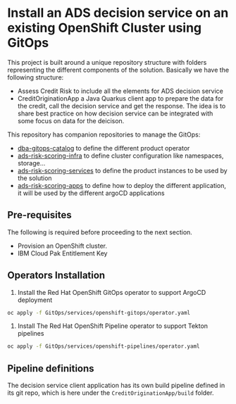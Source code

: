 # Install an ADS decision service on an existing OpenShift Cluster using GitOps

This project is built around a unique repository structure with folders representing the different components of the solution. 
Basically we have the following structure:

* Assess Credit Risk to include all the elements for ADS decision service
* CreditOriginationApp a Java Quarkus client app to prepare the data for the credit, call the decision service and get the response. 
The idea is to share best practice on how decision service can be integrated with some focus on data for the deicison.

This repository has companion repositories to manage the GitOps:

* [dba-gitops-catalog]() to define the different product operator
* [ads-risk-scoring-infra](https://github.com/jbcodeforce/ads-risk-scoring-gitops-infra.git) to define cluster configuration like namespaces, storage...
* [ads-risk-scoring-services](https://github.com/jbcodeforce/ads-risk-scoring-gitops-services.git) to define the product instances to be used by the solution
* [ads-risk-scoring-apps](https://github.com/jbcodeforce/ads-risk-scoring-gitops-apps.git) to define how to deploy the different application, it will be used by the different argoCD applications

## Pre-requisites

The following is required before proceeding to the next section.

* Provision an OpenShift cluster.
* IBM Cloud Pak Entitlement Key

## Operators Installation

1. Install the Red Hat OpenShift GitOps operator to support ArgoCD deployment

  ```sh
  oc apply -f GitOps/services/openshift-gitops/operator.yaml
  ```

1. Install The Red Hat OpenShift Pipeline operator to support Tekton pipelines 

  ```sh
  oc apply -f GitOps/services/openshift-pipelines/operator.yaml
  ```

## Pipeline definitions

The decision service client application has its own build pipeline defined in its git repo, which is here under 
the `CreditOriginationApp/build` folder.
